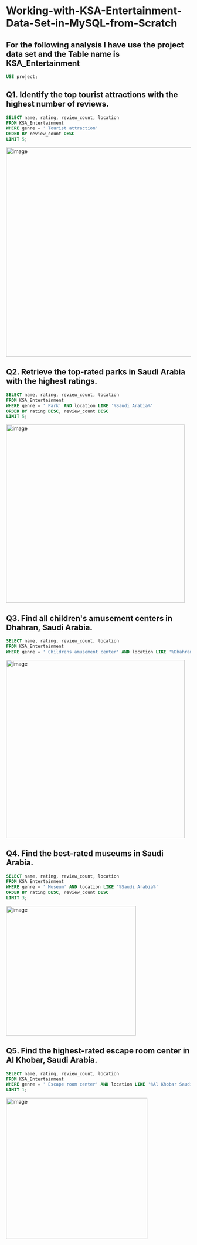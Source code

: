 # Working-with-KSA-Entertainment-Data-Set-in-MySQL-from-Scratch


## For the following analysis I have use the project data set and the Table name is KSA_Entertainment

``` SQL
USE project;
```
## Q1. Identify the top tourist attractions with the highest number of reviews.
``` SQL
SELECT name, rating, review_count, location
FROM KSA_Entertainment
WHERE genre = ' Tourist attraction'
ORDER BY review_count DESC
LIMIT 5;
```
<img width="572" alt="image" src="https://github.com/user-attachments/assets/760ef0e9-287d-42dc-8eb3-0c183e85e3cb" />

## Q2. Retrieve the top-rated parks in Saudi Arabia with the highest ratings.
``` SQL
SELECT name, rating, review_count, location
FROM KSA_Entertainment
WHERE genre = ' Park' AND location LIKE '%Saudi Arabia%'
ORDER BY rating DESC, review_count DESC
LIMIT 5;
```
<img width="487" alt="image" src="https://github.com/user-attachments/assets/a9205593-230f-421c-a507-bcc1511b3f09" />

## Q3. Find all children's amusement centers in Dhahran, Saudi Arabia.
``` SQL
SELECT name, rating, review_count, location
FROM KSA_Entertainment
WHERE genre = ' Childrens amusement center' AND location LIKE '%Dhahran Saudi Arabia%';
```
<img width="487" alt="image" src="https://github.com/user-attachments/assets/ddc1726b-c39c-422d-8c64-ccd5b928b21d" />

## Q4. Find the best-rated museums in Saudi Arabia.
``` SQL
SELECT name, rating, review_count, location
FROM KSA_Entertainment
WHERE genre = ' Museum' AND location LIKE '%Saudi Arabia%'
ORDER BY rating DESC, review_count DESC
LIMIT 3;
```
<img width="354" alt="image" src="https://github.com/user-attachments/assets/458377ac-b3b5-4788-8d65-05f740e5c8de" />

## Q5. Find the highest-rated escape room center in Al Khobar, Saudi Arabia.
``` SQL
SELECT name, rating, review_count, location
FROM KSA_Entertainment
WHERE genre = ' Escape room center' AND location LIKE '%Al Khobar Saudi Arabia%'
LIMIT 1;
```
<img width="385" alt="image" src="https://github.com/user-attachments/assets/c33f928c-013f-4919-9299-8a2d146578ff" />





